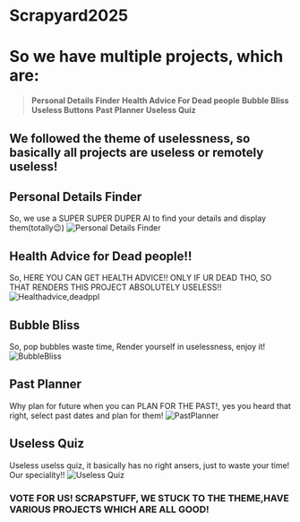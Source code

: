 # Scrapyard2025

# So we have multiple projects, which are:
> **Personal Details Finder**
> **Health Advice For Dead people**
> **Bubble Bliss**
> **Useless Buttons**
> **Past Planner**
> **Useless Quiz**

## We followed the theme of uselessness, so basically all projects are useless or remotely useless!

## Personal Details Finder
So, we use a SUPER SUPER DUPER AI to find your details and display them(totally😉)
![Personal Details Finder](https://hc-cdn.hel1.your-objectstorage.com/s/v3/87c0b3735c4e6ff2e2ad48ad4458b213eded3500_image.png)

## Health Advice for Dead people!! 
So, HERE YOU CAN GET HEALTH ADVICE!! ONLY IF UR DEAD THO, SO THAT RENDERS THIS PROJECT ABSOLUTELY USELESS!!
![Healthadvice,deadppl](https://hc-cdn.hel1.your-objectstorage.com/s/v3/47c209af6a2aa37548958f75ec78874b6d9e8e08_image.png)

## Bubble Bliss
So, pop bubbles waste time, Render yourself in uselessness, enjoy it!
![BubbleBliss](https://hc-cdn.hel1.your-objectstorage.com/s/v3/a2813e9b2bc7efb775817f7c3712674ccc7bf877_image.png)

## Past Planner
Why plan for future when you can PLAN FOR THE PAST!, yes you heard that right, select past dates and plan for them!
![PastPlanner](https://hc-cdn.hel1.your-objectstorage.com/s/v3/88cfdaa7462bfb626610a4b6b74181439755af30_image.png)

## Useless Quiz
Useless uselss quiz, it basically has no right ansers, just to waste your time! Our speciality!!
![Useless Quiz](https://hc-cdn.hel1.your-objectstorage.com/s/v3/c8beff5158fcb63ee56599a0f3886ba5662526e9_image.png)

### VOTE FOR US! SCRAPSTUFF, WE STUCK TO THE THEME,HAVE VARIOUS PROJECTS WHICH ARE ALL GOOD!
